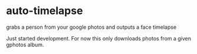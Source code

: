 # auto-timelapse
grabs a person from your google photos and outputs a face timelapse

Just started development. For now this only downloads photos from a given gphotos album.
